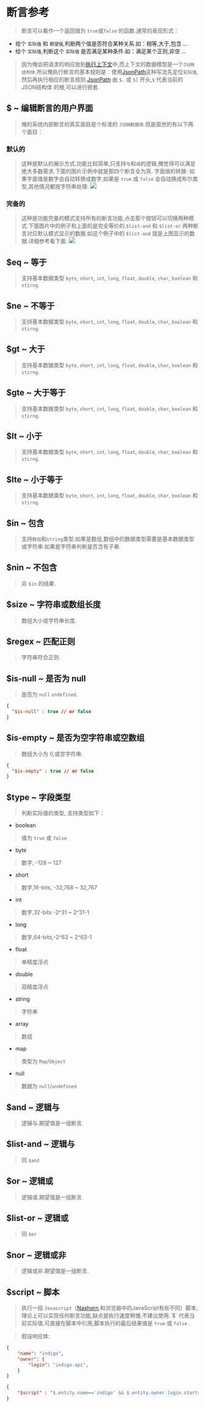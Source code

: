 # 断言参考

> 断言可以看作一个返回值为 `true`或`false` 的函数.通常的表现形式：

- 给个 `实际值` 和 `期望值`,判断两个值是否符合某种关系.如：相等,大于,包含 ...
- 给个 `实际值`,判断这个 `实际值` 是否满足某种条件.如：满足某个正则,非空 ...

> 因为俺会把请求的响应放到[执行上下文](/zh-cn/context)中,而上下文的数据模型是一个`JSON结构体`.所以俺执行断言的基本规则是：使用[JsonPath](https://goessner.net/articles/JsonPath/)这种写法先定位`实际值`,然后再执行相应的断言规则.[JsonPath](https://goessner.net/articles/JsonPath/) 由 `$.` 或 `$[` 开头,`$` 代表当前的 JSON结构体 的根,可以进行嵌套.

## $ ~ 编辑断言的用户界面

> 俺的系统内部断言的真实面目是个标准的 `JSON数据体`.但是面世的有以下两个面目：

### 默认的

> 这种是默认的展示方式,功能比较简单,只支持`与`和`或`的逻辑,俺觉得可以满足绝大多数需求.下面的图片示例中就是那四个断言全为真.
> 字面值的转换: 如果字面值是数字会自动转换成数字,如果是 `true` 或 `false` 会自动换成布尔类型,其他情况都按字符串处理.
> ![](./images/assertions-simple.png)

### 完备的

> 这种是功能完备的模式支持所有的断言功能,点击那个按钮可以切换两种模式.下面图片中的例子和上面的是完全等价的.`$list-and` 和 `$list-or` 两种断言对应默认模式显示的数据.如这个例子中的 `$list-and` 就是上图显示的数据.详细参考看下面.
> ![](./images/assertions-full.png)

## $eq ~ 等于

> 支持基本数据类型 `byte`, `short`, `int`, `long`, `float`, `double`, `char`, `boolean`  和 `stirng`.

## $ne ~ 不等于

> 支持基本数据类型 `byte`, `short`, `int`, `long`, `float`, `double`, `char`, `boolean`  和 `stirng`.

## $gt ~ 大于

> 支持基本数据类型 `byte`, `short`, `int`, `long`, `float`, `double`, `char`, `boolean`  和 `stirng`.

## $gte ~ 大于等于

> 支持基本数据类型 `byte`, `short`, `int`, `long`, `float`, `double`, `char`, `boolean`  和 `stirng`.

## $lt ~ 小于

> 支持基本数据类型 `byte`, `short`, `int`, `long`, `float`, `double`, `char`, `boolean`  和 `stirng`.

## $lte ~ 小于等于

> 支持基本数据类型 `byte`, `short`, `int`, `long`, `float`, `double`, `char`, `boolean`  和 `stirng`.

## $in ~ 包含

> 支持`数组`和`string`类型.如果是数组,数组中的数据类型需要是基本数据类型或字符串.如果是字符串判断是否含有子串.

## $nin ~ 不包含

> 非 `$in` 的结果.

## $size ~ 字符串或数组长度

> 数组大小或字符串长度.

## $regex ~ 匹配正则

> 字符串符合正则.

## $is-null ~ 是否为 null

> 是否为 `null` `undefined`.
```json
{ 
  "$is-null" : true // or false
}
```

## $is-empty ~ 是否为空字符串或空数组

> 数组大小为 0,或空字符串.
```json
{ 
  "$is-empty" : true // or false
}
```

## $type ~ 字段类型

> 判断实际值的类型, 支持类型如下：

- boolean

> 值为 `true` 或 `false`

- byte

>数字, -128 ~ 127

- short

>数字,16-bits, -32,768 ~ 32,767

- int

>数字,32-bits -2^31 ~ 2^31-1

- long

>数字,64-bits,-2^63 ~ 2^63-1

- float

> 单精度浮点

- double

> 双精度浮点

- string

> 字符串

- array

> 数组

- map

> 类型为 `Map`/`Object`

- null

> 数据为 `null`/`undefined`


## $and ~ 逻辑与

> 逻辑与.期望值是一组断言.

## $list-and ~ 逻辑与

> 同 `$and`

## $or ~ 逻辑或

> 逻辑或.期望值是一组断言.

## $list-or ~ 逻辑或

> 同 `$or`

## $nor ~ 逻辑或非

> 逻辑或非.期望值是一组断言.

## $script ~ 脚本

> 执行一段 `Javascript`（[Nashorn](https://en.wikipedia.org/wiki/Nashorn_(JavaScript_engine)),和浏览器中的JavaScript有些不同）脚本,理论上可以实现任何断言功能,缺点是执行速度稍慢,不建议使用.`$` 代表当前实际值,可直接在脚本中引用,脚本执行的最后结果值是 `true` 或 `false` .

> 假设响应体:
```json
{
    "name": "indigo",
    "owner": {
        "login": "indigo-api",
    }
}
```
```json
{
    "$script" : "$.entity.name=='indigo' && $.entity.owner.login.startsWith('indigo')"
}
```